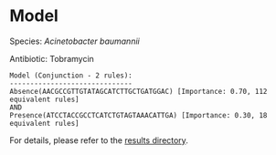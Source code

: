 
# Model

Species: *Acinetobacter baumannii*

Antibiotic: Tobramycin

```
Model (Conjunction - 2 rules):
------------------------------
Absence(AACGCCGTTGTATAGCATCTTGCTGATGGAC) [Importance: 0.70, 112 equivalent rules]
AND
Presence(ATCCTACCGCCTCATCTGTAGTAAACATTGA) [Importance: 0.30, 18 equivalent rules]

```

For details, please refer to the [results directory](../../../../../results/scm_b/acinetobacter%20baumannii/tobramycin/repeat_6/).

